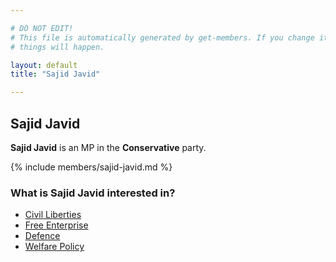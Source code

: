 ```yaml
---

# DO NOT EDIT!
# This file is automatically generated by get-members. If you change it, bad
# things will happen.

layout: default
title: "Sajid Javid"

---
```


## Sajid Javid

**Sajid Javid** is an MP in the **Conservative** party.

{% include members/sajid-javid.md %}

### What is Sajid Javid interested in?


* [Civil Liberties](/interests/civil-liberties.html)
* [Free Enterprise](/interests/free-enterprise.html)
* [Defence](/interests/defence.html)
* [Welfare Policy](/interests/welfare-policy.html)

